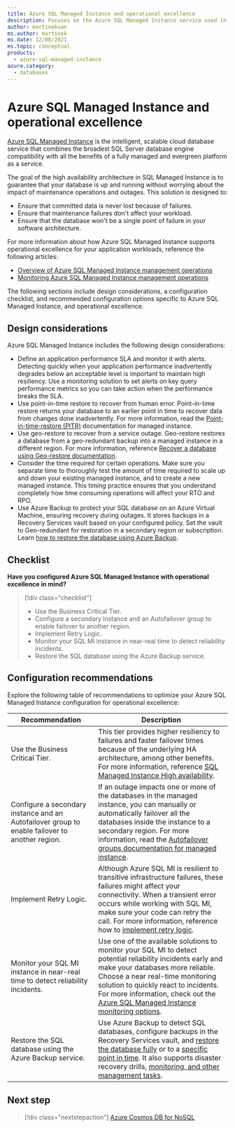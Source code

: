 ```yaml
---
title: Azure SQL Managed Instance and operational excellence
description: Focuses on the Azure SQL Managed Instance service used in the Data solution to provide best-practice, configuration recommendations, and design considerations related to Operational Excellence.
author: martinekuan
ms.author: martinek
ms.date: 12/08/2021
ms.topic: conceptual
products:
  - azure-sql-managed-instance
azure.category:
  - databases
---
```


# Azure SQL Managed Instance and operational excellence

[Azure SQL Managed Instance](/azure/azure-sql/managed-instance/sql-managed-instance-paas-overview) is the intelligent, scalable cloud database service that combines the broadest SQL Server database engine compatibility with all the benefits of a fully managed and evergreen platform as a service.

The goal of the high availability architecture in SQL Managed Instance is to guarantee that your database is up and running without worrying about the impact of maintenance operations and outages. This solution is designed to:

- Ensure that committed data is never lost because of failures.
- Ensure that maintenance failures don't affect your workload.
- Ensure that the database won't be a single point of failure in your software architecture.

For more information about how Azure SQL Managed Instance supports operational excellence for your application workloads, reference the following articles:

- [Overview of Azure SQL Managed Instance management operations](/azure/azure-sql/managed-instance/management-operations-overview?branch=master#what-are-management-operations)
- [Monitoring Azure SQL Managed Instance management operations](/azure/azure-sql/managed-instance/management-operations-monitor?branch=master&tabs=azure-portal)

The following sections include design considerations, a configuration checklist, and recommended configuration options specific to Azure SQL Managed Instance, and operational excellence.

## Design considerations

Azure SQL Managed Instance includes the following design considerations:

- Define an application performance SLA and monitor it with alerts. Detecting quickly when your application performance inadvertently degrades below an acceptable level is important to maintain high resiliency. Use a monitoring solution to set alerts on key query performance metrics so you can take action when the performance breaks the SLA.
- Use point-in-time restore to recover from human error. Point-in-time restore returns your database to an earlier point in time to recover data from changes done inadvertently. For more information, read the [Point-in-time-restore (PITR)](/azure/azure-sql/database/recovery-using-backups#point-in-time-restore) documentation for managed instance.
- Use geo-restore to recover from a service outage. Geo-restore restores a database from a geo-redundant backup into a managed instance in a different region. For more information, reference [Recover a database using Geo-restore documentation](/azure/azure-sql/database/auto-failover-group-overview?tabs=azure-powershell).
- Consider the time required for certain operations. Make sure you separate time to thoroughly test the amount of time required to scale up and down your existing managed instance, and to create a new managed instance. This timing practice ensures that you understand completely how time consuming operations will affect your RTO and RPO.
- Use Azure Backup to protect your SQL database on an Azure Virtual Machine, ensuring recovery during outages. It stores backups in a Recovery Services vault based on your configured policy. Set the vault to Geo-redundant for restoration in a secondary region or subscription. Learn [how to restore the database using Azure Backup](/azure/backup/restore-sql-database-azure-vm).

## Checklist

**Have you configured Azure SQL Managed Instance with operational excellence in mind?**

> [!div class="checklist"]
> - Use the Business Critical Tier.
> - Configure a secondary instance and an Autofailover group to enable failover to another region.
> - Implement Retry Logic.
> - Monitor your SQL MI instance in near-real time to detect reliability incidents.
> - Restore the SQL database using  the Azure Backup service.

## Configuration recommendations

Explore the following table of recommendations to optimize your Azure SQL Managed Instance configuration for operational excellence:

|Recommendation|Description|
|--------------|-----------|
|Use the Business Critical Tier.|This tier provides higher resiliency to failures and faster failover times because of the underlying HA architecture, among other benefits. For more information, reference [SQL Managed Instance High availability](/azure/azure-sql/database/high-availability-sla).|
|Configure a secondary instance and an Autofailover group to enable failover to another region.|If an outage impacts one or more of the databases in the managed instance, you can manually or automatically failover all the databases inside the instance to a secondary region. For more information, read the [Autofailover groups documentation for managed instance](/azure/azure-sql/database/auto-failover-group-overview?tabs=azure-powershell).|
|Implement Retry Logic.|Although Azure SQL MI is resilient to transitive infrastructure failures, these failures might affect your connectivity. When a transient error occurs while working with SQL MI, make sure your code can retry the call. For more information, reference how to [implement retry logic](/azure/azure-sql/database/troubleshoot-common-connectivity-issues).|
|Monitor your SQL MI instance in near-real time to detect reliability incidents.|Use one of the available solutions to monitor your SQL MI to detect potential reliability incidents early and make your databases more reliable. Choose a near real-time monitoring solution to quickly react to incidents. For more information, check out the [Azure SQL Managed Instance monitoring options](https://techcommunity.microsoft.com/t5/azure-sql/monitoring-options-available-for-azure-sql-managed-instance/ba-p/1065416).
| Restore the SQL database using  the Azure Backup service. | Use Azure Backup to detect SQL databases, configure backups in the Recovery Services vault, and [restore the database fully](/azure/backup/restore-sql-database-azure-vm#restore-a-database) or to a [specific point in time](/azure/backup/restore-sql-database-azure-vm#restore-to-a-time-or-a-recovery-point). It also supports disaster recovery drills, [monitoring, and other management tasks](/azure/backup/manage-monitor-sql-database-backup#monitor-backup-jobs-in-the-portal). |

## Next step

> [!div class="nextstepaction"]
> [Azure Cosmos DB for NoSQL](../cosmos-db.md)
